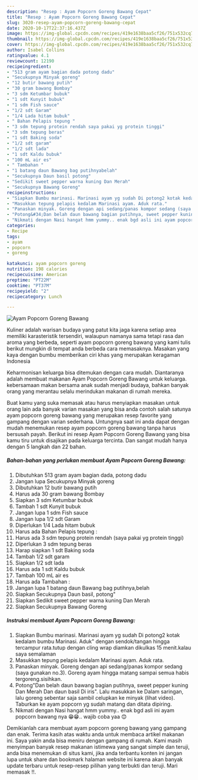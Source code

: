 ```yaml
---
description: "Resep : Ayam Popcorn Goreng Bawang Cepat"
title: "Resep : Ayam Popcorn Goreng Bawang Cepat"
slug: 3020-resep-ayam-popcorn-goreng-bawang-cepat
date: 2020-10-17T22:37:16.437Z
image: https://img-global.cpcdn.com/recipes/419e1638baa5cf26/751x532cq70/ayam-popcorn-goreng-bawang-foto-resep-utama.jpg
thumbnail: https://img-global.cpcdn.com/recipes/419e1638baa5cf26/751x532cq70/ayam-popcorn-goreng-bawang-foto-resep-utama.jpg
cover: https://img-global.cpcdn.com/recipes/419e1638baa5cf26/751x532cq70/ayam-popcorn-goreng-bawang-foto-resep-utama.jpg
author: Isabel Collins
ratingvalue: 4.1
reviewcount: 12190
recipeingredient:
- "513 gram ayam bagian dada potong dadu"
- "Secukupnya Minyak goreng"
- "12 butir bawang putih"
- "30 gram bawang Bombay"
- "3 sdm Ketumbar bubuk"
- "1 sdt Kunyit bubuk"
- "1 sdm Fish sauce"
- "1/2 sdt Garam"
- "1/4 Lada hitam bubuk"
- " Bahan Pelapis tepung "
- "3 sdm tepung protein rendah saya pakai yg protein tinggi"
- "3 sdm tepung beras"
- "1 sdt Baking soda"
- "1/2 sdt garam"
- "1/2 sdt lada"
- "1 sdt Kaldu bubuk"
- "100 mL air es"
- " Tambahan "
- "1 batang daun Bawang bag putihnyabelah"
- "Secukupnya Daun basil potong"
- "Sedikit sweet pepper warna kuning Dan Merah"
- "Secukupnya Bawang Goreng"
recipeinstructions:
- "Siapkan Bumbu marinasi. Marinasi ayam yg sudah Di potong2 kotak kedalam bumbu Marinasi. Aduk&#34; dengan sendok/tangan hingga tercampur rata.tutup dengan cling wrap diamkan dikulkas 15 menit.kalau saya semalaman"
- "Masukkan tepung pelapis kedalam Marinasi ayam. Aduk rata."
- "Panaskan minyak. Goreng dengan api sedang/panas kompor sedang (saya gunakan no.3). Goreng ayam hingga matang sampai semua habis tergoreng.sisihkan."
- "Potong&#34;Dan belah daun bawang bagian putihnya, sweet pepper kuning Dan Merah Dan daun basil Di iris&#34;. Lalu masukkan ke Dalam saringan, lalu goreng sebentar saja sambil celupkan ke minyak (lihat video). Taburkan ke ayam popcorn yg sudah matang dan ditata dipiring."
- "Nikmati dengan Nasi hangat hmm yummy.. enak bgd asli ini ayam popcorn bawang nya 😁😁.. wajib coba yaa 😊"
categories:
- Recipe
tags:
- ayam
- popcorn
- goreng

katakunci: ayam popcorn goreng 
nutrition: 198 calories
recipecuisine: American
preptime: "PT22M"
cooktime: "PT37M"
recipeyield: "2"
recipecategory: Lunch

---
```



![Ayam Popcorn Goreng Bawang](https://img-global.cpcdn.com/recipes/419e1638baa5cf26/751x532cq70/ayam-popcorn-goreng-bawang-foto-resep-utama.jpg)

Kuliner adalah warisan budaya yang patut kita jaga karena setiap area memiliki karasteristik tersendiri, walaupun namanya sama tetapi rasa dan aroma yang berbeda, seperti ayam popcorn goreng bawang yang kami tulis berikut mungkin di tempat anda berbeda cara memasaknya. Masakan yang kaya dengan bumbu memberikan ciri khas yang merupakan keragaman Indonesia



Keharmonisan keluarga bisa ditemukan dengan cara mudah. Diantaranya adalah membuat makanan Ayam Popcorn Goreng Bawang untuk keluarga. kebersamaan makan bersama anak sudah menjadi budaya, bahkan banyak orang yang merantau selalu merindukan makanan di rumah mereka.

Buat kamu yang suka memasak atau harus menyiapkan masakan untuk orang lain ada banyak varian masakan yang bisa anda contoh salah satunya ayam popcorn goreng bawang yang merupakan resep favorite yang gampang dengan varian sederhana. Untungnya saat ini anda dapat dengan mudah menemukan resep ayam popcorn goreng bawang tanpa harus bersusah payah.
Berikut ini resep Ayam Popcorn Goreng Bawang yang bisa kamu tiru untuk disajikan pada keluarga tercinta. Dan sangat mudah hanya dengan 5 langkah dan 22 bahan.


<!--inarticleads1-->

##### Bahan-bahan yang perlukan membuat Ayam Popcorn Goreng Bawang:

1. Dibutuhkan 513 gram ayam bagian dada, potong dadu
1. Jangan lupa Secukupnya Minyak goreng
1. Dibutuhkan 12 butir bawang putih
1. Harus ada 30 gram bawang Bombay
1. Siapkan 3 sdm Ketumbar bubuk
1. Tambah 1 sdt Kunyit bubuk
1. Jangan lupa 1 sdm Fish sauce
1. Jangan lupa 1/2 sdt Garam
1. Diperlukan 1/4 Lada hitam bubuk
1. Harus ada  Bahan Pelapis tepung :
1. Harus ada 3 sdm tepung protein rendah (saya pakai yg protein tinggi)
1. Diperlukan 3 sdm tepung beras
1. Harap siapkan 1 sdt Baking soda
1. Tambah 1/2 sdt garam
1. Siapkan 1/2 sdt lada
1. Harus ada 1 sdt Kaldu bubuk
1. Tambah 100 mL air es
1. Harus ada  Tambahan :
1. Jangan lupa 1 batang daun Bawang bag putihnya,belah
1. Siapkan Secukupnya Daun basil, potong&#34;
1. Siapkan Sedikit sweet pepper warna kuning Dan Merah
1. Siapkan Secukupnya Bawang Goreng




<!--inarticleads2-->

##### Instruksi membuat  Ayam Popcorn Goreng Bawang:

1. Siapkan Bumbu marinasi. Marinasi ayam yg sudah Di potong2 kotak kedalam bumbu Marinasi. Aduk&#34; dengan sendok/tangan hingga tercampur rata.tutup dengan cling wrap diamkan dikulkas 15 menit.kalau saya semalaman
1. Masukkan tepung pelapis kedalam Marinasi ayam. Aduk rata.
1. Panaskan minyak. Goreng dengan api sedang/panas kompor sedang (saya gunakan no.3). Goreng ayam hingga matang sampai semua habis tergoreng.sisihkan.
1. Potong&#34;Dan belah daun bawang bagian putihnya, sweet pepper kuning Dan Merah Dan daun basil Di iris&#34;. Lalu masukkan ke Dalam saringan, lalu goreng sebentar saja sambil celupkan ke minyak (lihat video). Taburkan ke ayam popcorn yg sudah matang dan ditata dipiring.
1. Nikmati dengan Nasi hangat hmm yummy.. enak bgd asli ini ayam popcorn bawang nya 😁😁.. wajib coba yaa 😊




Demikianlah cara membuat ayam popcorn goreng bawang yang gampang dan enak. Terima kasih atas waktu anda untuk membaca artikel makanan ini. Saya yakin anda bisa meniru dengan gampang di rumah. Kami masih menyimpan banyak resep makanan istimewa yang sangat simple dan teruji, anda bisa menemukan di situs kami, jika anda terbantu konten ini jangan lupa untuk share dan bookmark halaman website ini karena akan banyak update terbaru untuk resep-resep pilihan yang terbukti dan teruji. Mari memasak !!. 
